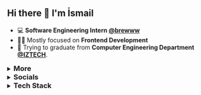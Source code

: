 ## Hi there 👋 I'm İsmail

- :computer: **Software Engineering Intern [@brewww](https://github.com/BrewInteractive)**
- :technologist: Mostly focused on **Frontend Development**
- :scroll: Trying to graduate from **Computer Engineering Department [@IZTECH](https://iyte.edu.tr)**.
<details>
  <summary>
    <h3 style="display: inline">More</h3>
  </summary>

<!-- - ✒️ I regularly try to improve my writing skills on [Medium](https://medium.com/@ismailgunayy) -->

- 🎶 I have a [YouTube channel](https://www.youtube.com/ismailg%C3%BCnay23) in which I cover my favorite songs
- 📪 You can reach me via my socials or [mail](mailto:ismailggunay@gmail.com)
</details>
<details>
  <summary>
    <h3 style="display: inline">Socials</h3>
  </summary>
  <a href="https://linkedin.com/in/ismailgunayy" target="_blank">
    <img src="https://raw.githubusercontent.com/maurodesouza/profile-readme-generator/master/src/assets/icons/social/linkedin/default.svg" width="52" height="40" alt="linkedin logo"  />
  </a>
  <a href="https://twitter.com/ismailgunayy" target="_blank">
    <img src="https://raw.githubusercontent.com/maurodesouza/profile-readme-generator/master/src/assets/icons/social/twitter/default.svg" width="52" height="40" alt="twitter logo"  />
  </a>
  <a href="https://youtube.com/ismailgunay23" target="_blank">
    <img src="https://raw.githubusercontent.com/maurodesouza/profile-readme-generator/master/src/assets/icons/social/youtube/default.svg" width="52" height="40" alt="youtube logo"  />
  </a>
  <a href="https://instagram.com/ismailgunayy" target="_blank">
    <img src="https://raw.githubusercontent.com/maurodesouza/profile-readme-generator/master/src/assets/icons/social/instagram/default.svg" width="52" height="40" alt="instagram logo"  />
  </a>
  <!-- <a href="https://medium.com/@ismailgunayy" target="_blank">
    <img src="https://raw.githubusercontent.com/maurodesouza/profile-readme-generator/master/src/assets/icons/social/medium/default.svg" width="52" height="40" alt="medium logo"  />
  </a> -->
</details>
<details>
  <summary>
    <h3 style="display: inline">Tech Stack</h3>
  </summary>
  <table>
      <tr>
        <td valign="top" width="33%">
          <h4 align="center">Languages</h4>
          <div align="center">
            <img
              alt="TypeScript"
              src="https://img.shields.io/badge/-TypeScript-05122A?style=flat&logo=typescript"
            />
            <img
              alt="JavaScript"a
              src="https://img.shields.io/badge/-JavaScript-05122A?style=flat&logo=javascript"
            />
            <img
              alt="Python"
              src="https://img.shields.io/badge/-Python-05122A?style=flat&logo=python"
            />
            <img
              alt="Bash"
              src="https://img.shields.io/badge/-Bash-05122A?style=flat&logo=gnu-bash"
            />
            <img
              alt="Java"
              src="https://img.shields.io/badge/-Java-05122A?style=flat&logo=openjdk&logoColor=00599C"
            />
          </div>
        </td>
        <td valign="top" width="33%">
          <h4 align="center">Frameworks</h4>
          <div align="center">
            <img
              alt="React"
              src="https://img.shields.io/badge/-React-05122A?style=flat&logo=react"
            />
            <img
              alt="React"
              src="https://img.shields.io/badge/-React-05122A?style=flat&logo=react"
            />
            <img
              alt="React"
              src="https://img.shields.io/badge/-React-05122A?style=flat&logo=react"
            />
            <img
              alt="React"
              src="https://img.shields.io/badge/-React-05122A?style=flat&logo=react"
            />
            <img
              alt="React"
              src="https://img.shields.io/badge/-React-05122A?style=flat&logo=react"
            />
          </div>
        </td>
        <td valign="top" width="33%">
          <h4 align="center">Tools & Other Technologies</h4>
          <div align="center">
            <img
              alt="HTML5"
              src="https://img.shields.io/badge/-HTML-05122A?style=flat&logo=HTML5"
            />
            <img
              alt="CSS3"
              src="https://img.shields.io/badge/-CSS-05122A?style=flat&logo=CSS3&logoColor=1572B6"
            />
            <img
              alt="CSS3"
              src="https://img.shields.io/badge/-CSS-05122A?style=flat&logo=CSS3&logoColor=1572B6"
            />
            <img
              alt="CSS3"
              src="https://img.shields.io/badge/-CSS-05122A?style=flat&logo=CSS3&logoColor=1572B6"
            />
            <img
              alt="CSS3"
              src="https://img.shields.io/badge/-CSS-05122A?style=flat&logo=CSS3&logoColor=1572B6"
            />
          </div>
        </td>
      </tr>
    </table>
</details>
